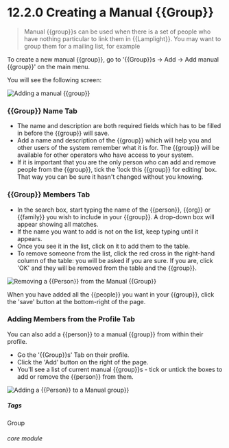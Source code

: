 # 12.2.0 Creating a Manual {{Group}}

> Manual {{group}}s can be used when there is a set of people who have nothing particular to link them in {{Lamplight}}. You may want to group them for a mailing list, for example



To create a new manual {{group}}, go to '{{Group}}s -> Add -> Add manual {{group}}' on the main menu.

You will see the following screen:

![Adding a manual {{group}}](11.2.0a.png)

### {{Group}} Name Tab

- The name and description are both required fields which has to be filled in before the {{group}} will save.
- Add a name and description of the {{group}} which will help you and other users of the system remember what it is for. The {{group}} will be available for other operators who have access to your system.
- If it is important that you are the only person who can add and remove people from the {{group}}, tick the 'lock this {{group}} for editing' box. That way you can be sure it hasn't changed without you knowing.

### {{Group}} Members Tab

- In the search box, start typing the name of the {{person}}, {{org}} or {{family}} you wish to include in your {{group}}. A drop-down box will appear showing all matches. 
- If the name you want to add is not on the list, keep typing until it appears. 
- Once you see it in the list, click on it to add them to the table.
- To remove someone from the list, click the red cross in the right-hand column of the table: you will be asked if you are sure. If you are, click 'OK' and they will be removed from the table and the {{group}}.

![Removing a {{Person}} from the Manual {{Group}}](11.2.0a.png)

When you have added all the {{people}} you want in your {{group}}, click the 'save' button at the bottom-right of the page.

### Adding Members from the Profile Tab

You can also add a {{person}} to a manual {{group}} from within their profile. 
- Go the '{{Group}}s' Tab on their profile.
- Click the 'Add' button on the right of the page.
- You'll see a list of current manual {{group}}s - tick or untick the boxes to add or remove the {{person}} from them.

![Adding a {{Person}} to a Manual group}}](11.2.0c.png)


##### Tags
Group

###### core module


